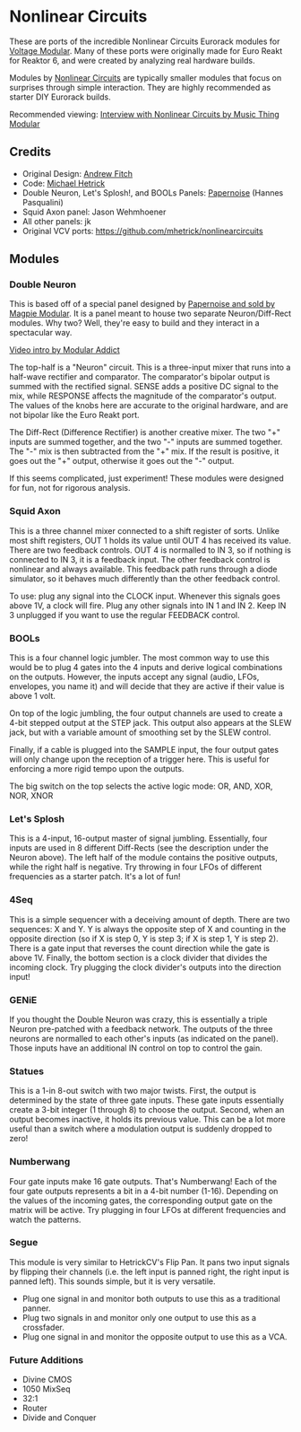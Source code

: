 # Nonlinear Circuits
These are ports of the incredible Nonlinear Circuits Eurorack modules for [Voltage Modular](https://cherryaudio.com/voltage-modular). Many of these ports were originally made for Euro Reakt for Reaktor 6, and were created by analyzing real hardware builds.

Modules by [Nonlinear Circuits](https://www.nonlinearcircuits.com/) are typically smaller modules that focus on surprises through simple interaction. They are highly recommended as starter DIY Eurorack builds.

Recommended viewing: [Interview with Nonlinear Circuits by Music Thing Modular](https://www.youtube.com/watch?v=NxVBmO7cJFA)

## Credits
- Original Design: [Andrew Fitch](https://www.nonlinearcircuits.com/)
- Code: [Michael Hetrick](https://mhetrick.com/)
- Double Neuron, Let's Splosh!, and BOOLs Panels: [Papernoise](https://www.papernoise.net/) (Hannes Pasqualini)
- Squid Axon panel: Jason Wehmhoener
- All other panels: jk
- Original VCV ports: https://github.com/mhetrick/nonlinearcircuits

## Modules

### Double Neuron
This is based off of a special panel designed by [Papernoise and sold by Magpie Modular](https://magpie-modular.myshopify.com/collections/all-panels/products/nonlinear-circuits-dual-neuron?variant=31017400707). It is a panel meant to house two separate Neuron/Diff-Rect modules. Why two? Well, they're easy to build and they interact in a spectacular way.

[Video intro by Modular Addict](https://www.youtube.com/watch?v=2T5mkvdE-fc)

The top-half is a "Neuron" circuit. This is a three-input mixer that runs into a half-wave rectifier and comparator. The comparator's bipolar output is summed with the rectified signal. SENSE adds a positive DC signal to the mix, while RESPONSE affects the magnitude of the comparator's output. The values of the knobs here are accurate to the original hardware, and are not bipolar like the Euro Reakt port.

The Diff-Rect (Difference Rectifier) is another creative mixer. The two "+" inputs are summed together, and the two "-" inputs are summed together. The "-" mix is then subtracted from the "+" mix. If the result is positive, it goes out the "+" output, otherwise it goes out the "-" output.

If this seems complicated, just experiment! These modules were designed for fun, not for rigorous analysis.


### Squid Axon
This is a three channel mixer connected to a shift register of sorts. Unlike most shift registers, OUT 1 holds its value until OUT 4 has received its value. There are two feedback controls. OUT 4 is normalled to IN 3, so if nothing is connected to IN 3, it is a feedback input. The other feedback control is nonlinear and always available. This feedback path runs through a diode simulator, so it behaves much differently than the other feedback control.

To use: plug any signal into the CLOCK input. Whenever this signals goes above 1V, a clock will fire. Plug any other signals into IN 1 and IN 2. Keep IN 3 unplugged if you want to use the regular FEEDBACK control.

### BOOLs
This is a four channel logic jumbler. The most common way to use this would be to plug 4 gates into the 4 inputs and derive logical combinations on the outputs. However, the inputs accept any signal (audio, LFOs, envelopes, you name it) and will decide that they are active if their value is above 1 volt.

On top of the logic jumbling, the four output channels are used to create a 4-bit stepped output at the STEP jack. This output also appears at the SLEW jack, but with a variable amount of smoothing set by the SLEW control.

Finally, if a cable is plugged into the SAMPLE input, the four output gates will only change upon the reception of a trigger here. This is useful for enforcing a more rigid tempo upon the outputs.

The big switch on the top selects the active logic mode: OR, AND, XOR, NOR, XNOR


### Let's Splosh
This is a 4-input, 16-output master of signal jumbling. Essentially, four inputs are used in 8 different Diff-Rects (see the description under the Neuron above). The left half of the module contains the positive outputs, while the right half is negative. Try throwing in four LFOs of different frequencies as a starter patch. It's a lot of fun!


### 4Seq
This is a simple sequencer with a deceiving amount of depth. There are two sequences: X and Y. Y is always the opposite step of X and counting in the opposite direction (so if X is step 0, Y is step 3; if X is step 1, Y is step 2). There is a gate input that reverses the count direction while the gate is above 1V. Finally, the bottom section is a clock divider that divides the incoming clock. Try plugging the clock divider's outputs into the direction input!


### GENiE
If you thought the Double Neuron was crazy, this is essentially a triple Neuron pre-patched with a feedback network. The outputs of the three neurons are normalled to each other's inputs (as indicated on the panel). Those inputs have an additional IN control on top to control the gain.


### Statues
This is a 1-in 8-out switch with two major twists. First, the output is determined by the state of three gate inputs. These gate inputs essentially create a 3-bit integer (1 through 8) to choose the output. Second, when an output becomes inactive, it holds its previous value. This can be a lot more useful than a switch where a modulation output is suddenly dropped to zero!


### Numberwang
Four gate inputs make 16 gate outputs. That's Numberwang!
Each of the four gate outputs represents a bit in a 4-bit number (1-16). Depending on the values of the incoming gates, the corresponding output gate on the matrix will be active. Try plugging in four LFOs at different frequencies and watch the patterns.


### Segue
This module is very similar to HetrickCV's Flip Pan. It pans two input signals by flipping their channels (i.e. the left input is panned right, the right input is panned left). This sounds simple, but it is very versatile.

- Plug one signal in and monitor both outputs to use this as a traditional panner.
- Plug two signals in and monitor only one output to use this as a crossfader.
- Plug one signal in and monitor the opposite output to use this as a VCA.


### Future Additions
- Divine CMOS
- 1050 MixSeq
- 32:1
- Router
- Divide and Conquer

